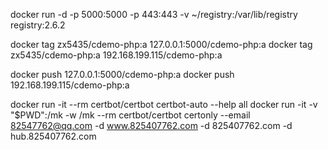 


docker run -d -p 5000:5000 -p 443:443 -v ~/registry:/var/lib/registry registry:2.6.2

docker tag zx5435/cdemo-php:a 127.0.0.1:5000/cdemo-php:a
docker tag zx5435/cdemo-php:a 192.168.199.115/cdemo-php:a

docker push 127.0.0.1:5000/cdemo-php:a
docker push 192.168.199.115/cdemo-php:a


docker run -it --rm certbot/certbot certbot-auto --help all
docker run -it -v "$PWD":/mk -w /mk --rm certbot/certbot certonly --email 82547762@qq.com -d www.825407762.com -d 825407762.com -d hub.825407762.com
